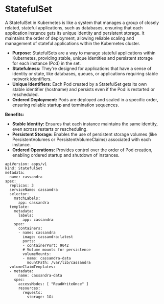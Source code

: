 # StatefulSet

A StatefulSet in Kubernetes is like a system that manages a group of closely related, stateful applications, such as databases, ensuring that each application instance gets its unique identity and persistent storage. It maintains the order of deployment, allowing reliable scaling and management of stateful applications within the Kubernetes cluster.

* **Purpose:** StatefulSets are a way to manage stateful applications within Kubernetes, providing stable, unique identities and persistent storage for each instance (Pod) in the set.
* **Statefulness:** They're designed for applications that have a sense of identity or state, like databases, queues, or applications requiring stable network identifiers.
* **Unique Identifiers:** Each Pod created by a StatefulSet gets its own stable identifier (hostname) and persists even if the Pod is restarted or rescheduled.
* **Ordered Deployment:** Pods are deployed and scaled in a specific order, ensuring reliable startup and termination sequences.

**Benefits:**

* **Stable Identity:** Ensures that each instance maintains the same identity, even across restarts or rescheduling.
* **Persistent Storage:** Enables the use of persistent storage volumes (like PersistentVolumes or PersistentVolumeClaims) associated with each instance.
* **Ordered Operations:** Provides control over the order of Pod creation, enabling ordered startup and shutdown of instances.

```
apiVersion: apps/v1
kind: StatefulSet
metadata:
  name: cassandra
spec:
  replicas: 3
  serviceName: cassandra
  selector:
    matchLabels:
      app: cassandra
  template:
    metadata:
      labels:
        app: cassandra
    spec:
      containers:
      - name: cassandra
        image: cassandra:latest
        ports:
        - containerPort: 9042
        # Volume mounts for persistence
        volumeMounts:
        - name: cassandra-data
          mountPath: /var/lib/cassandra
  volumeClaimTemplates:
  - metadata:
      name: cassandra-data
    spec:
      accessModes: [ "ReadWriteOnce" ]
      resources:
        requests:
          storage: 1Gi
```
